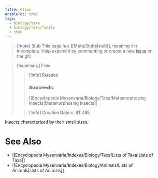 ```yaml
---
title: Flies
enableToc: true
tags:
  - biology/taxa
  - biology/taxa/family
  - stub
---
```


> [!note] Stub
> This page is a [[Meta/Stubs|stub]], meaning it is incomplete. Help expand it by commenting or create a new [issue](https://github.com/RagtimeGal/quartz--encyclopedia-mysenvaria/issues/new/choose) on the git!


> [!summary] Flies
> > [!info] Relation
> > ### Succeeds:
> > [[Encyclopedia Mysenvaria/Biology/Taxa/Metamorphosing Insects|Metamorphosing Insects]]
>
> > [!info] Creation Date
> > c. BT 485

Insects characterized by their small sizes.

# See Also
- [[Encyclopedia Mysenvaria/Indexes/Biology/Taxa/Lists of Taxa|Lists of Taxa]]
- [[Encyclopedia Mysenvaria/Indexes/Biology/Animals/Lists of Animals|Lists of Animals]]

